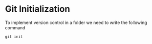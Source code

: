 # Git Initialization
To implement version control in a folder we need to write the following command

```
git init
```
